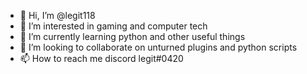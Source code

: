 - 👋 Hi, I’m @legit118
- 👀 I’m interested in gaming and computer tech
- 🌱 I’m currently learning python and other useful things
- 💞️ I’m looking to collaborate on unturned plugins and python scripts 
- 📫 How to reach me discord legit#0420

<!---
legit118/legit118 is a ✨ special ✨ repository because its `README.md` (this file) appears on your GitHub profile.
You can click the Preview link to take a look at your changes.
--->
